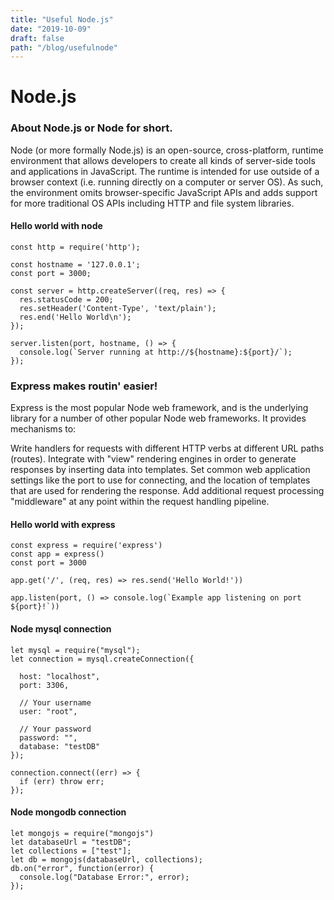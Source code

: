 ```yaml
---
title: "Useful Node.js"
date: "2019-10-09"
draft: false
path: "/blog/usefulnode"
---
```


# Node.js

### About Node.js or Node for short.

Node (or more formally Node.js) is an open-source, cross-platform, runtime environment that allows developers to create all kinds of server-side tools and applications in JavaScript. The runtime is intended for use outside of a browser context (i.e. running directly on a computer or server OS). As such, the environment omits browser-specific JavaScript APIs and adds support for more traditional OS APIs including HTTP and file system libraries.

#### Hello world with node

```
const http = require('http');

const hostname = '127.0.0.1';
const port = 3000;

const server = http.createServer((req, res) => {
  res.statusCode = 200;
  res.setHeader('Content-Type', 'text/plain');
  res.end('Hello World\n');
});

server.listen(port, hostname, () => {
  console.log(`Server running at http://${hostname}:${port}/`);
});
```

### Express makes routin' easier!

Express is the most popular Node web framework, and is the underlying library for a number of other popular Node web frameworks. It provides mechanisms to:

Write handlers for requests with different HTTP verbs at different URL paths (routes).
Integrate with "view" rendering engines in order to generate responses by inserting data into templates.
Set common web application settings like the port to use for connecting, and the location of templates that are used for rendering the response.
Add additional request processing "middleware" at any point within the request handling pipeline.

#### Hello world with express 

``` 
const express = require('express')
const app = express()
const port = 3000

app.get('/', (req, res) => res.send('Hello World!'))

app.listen(port, () => console.log(`Example app listening on port ${port}!`))
```

#### Node mysql connection

``` 
let mysql = require("mysql");
let connection = mysql.createConnection({

  host: "localhost",
  port: 3306,

  // Your username
  user: "root",

  // Your password
  password: "",
  database: "testDB"
});

connection.connect((err) => {
  if (err) throw err;
});

```

#### Node mongodb connection

``` 
let mongojs = require("mongojs")
let databaseUrl = "testDB";
let collections = ["test"];
let db = mongojs(databaseUrl, collections);
db.on("error", function(error) {
  console.log("Database Error:", error);
});
```


